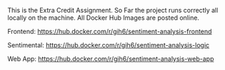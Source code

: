 This is the Extra Credit Assignment. So Far the project runs correctly all locally on the machine. All Docker Hub Images are posted online.

Frontend: https://hub.docker.com/r/gih6/sentiment-analysis-frontend

Sentimental: https://hub.docker.com/r/gih6/sentiment-analysis-logic 

Web App: https://hub.docker.com/r/gih6/sentiment-analysis-web-app 


